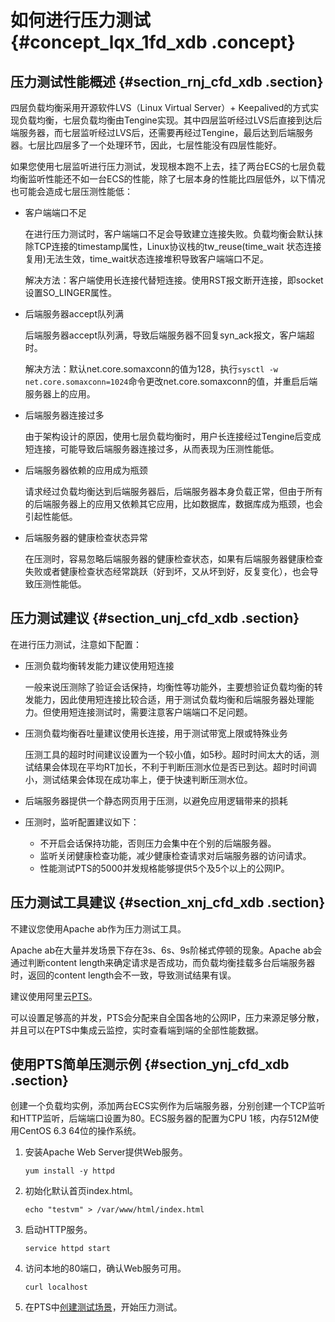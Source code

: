 # 如何进行压力测试 {#concept_lqx_1fd_xdb .concept}

## 压力测试性能概述 {#section_rnj_cfd_xdb .section}

四层负载均衡采用开源软件LVS（Linux Virtual Server）+ Keepalived的方式实现负载均衡，七层负载均衡由Tengine实现。其中四层监听经过LVS后直接到达后端服务器，而七层监听经过LVS后，还需要再经过Tengine，最后达到后端服务器。七层比四层多了一个处理环节，因此，七层性能没有四层性能好。

如果您使用七层监听进行压力测试，发现根本跑不上去，挂了两台ECS的七层负载均衡监听性能还不如一台ECS的性能，除了七层本身的性能比四层低外，以下情况也可能会造成七层压测性能低：

-   客户端端口不足

    在进行压力测试时，客户端端口不足会导致建立连接失败。负载均衡会默认抹除TCP连接的timestamp属性，Linux协议栈的tw\_reuse\(time\_wait 状态连接复用\)无法生效，time\_wait状态连接堆积导致客户端端口不足。

    解决方法：客户端使用长连接代替短连接。使用RST报文断开连接，即socket设置SO\_LINGER属性。

-   后端服务器accept队列满

    后端服务器accept队列满，导致后端服务器不回复syn\_ack报文，客户端超时。

    解决方法：默认net.core.somaxconn的值为128，执行`sysctl -w net.core.somaxconn=1024`命令更改net.core.somaxconn的值，并重启后端服务器上的应用。

-   后端服务器连接过多

    由于架构设计的原因，使用七层负载均衡时，用户长连接经过Tengine后变成短连接，可能导致后端服务器连接过多，从而表现为压测性能低。

-   后端服务器依赖的应用成为瓶颈

    请求经过负载均衡达到后端服务器后，后端服务器本身负载正常，但由于所有的后端服务器上的应用又依赖其它应用，比如数据库，数据库成为瓶颈，也会引起性能低。

-   后端服务器的健康检查状态异常

    在压测时，容易忽略后端服务器的健康检查状态，如果有后端服务器健康检查失败或者健康检查状态经常跳跃（好到坏，又从坏到好，反复变化），也会导致压测性能低。


## 压力测试建议 {#section_unj_cfd_xdb .section}

在进行压力测试，注意如下配置：

-   压测负载均衡转发能力建议使用短连接

    一般来说压测除了验证会话保持，均衡性等功能外，主要想验证负载均衡的转发能力，因此使用短连接比较合适，用于测试负载均衡和后端服务器处理能力。但使用短连接测试时，需要注意客户端端口不足问题。

-   压测负载均衡吞吐量建议使用长连接，用于测试带宽上限或特殊业务

    压测工具的超时时间建议设置为一个较小值，如5秒。超时时间太大的话，测试结果会体现在平均RT加长，不利于判断压测水位是否已到达。超时时间调小，测试结果会体现在成功率上，便于快速判断压测水位。

-   后端服务器提供一个静态网页用于压测，以避免应用逻辑带来的损耗
-   压测时，监听配置建议如下：
    -   不开启会话保持功能，否则压力会集中在个别的后端服务器。
    -   监听关闭健康检查功能，减少健康检查请求对后端服务器的访问请求。
    -   性能测试PTS的5000并发规格能够提供5个及5个以上的公网IP。

## 压力测试工具建议 {#section_xnj_cfd_xdb .section}

不建议您使用Apache ab作为压力测试工具。

Apache ab在大量并发场景下存在3s、6s、9s阶梯式停顿的现象。Apache ab会通过判断content length来确定请求是否成功，而负载均衡挂载多台后端服务器时，返回的content length会不一致，导致测试结果有误。

建议使用阿里云[PTS](https://www.alibabacloud.com/en?spm=5176.7946858.1280361.9.f6fc572dDmyxFF)。

可以设置足够高的并发，PTS会分配来自全国各地的公网IP，压力来源足够分散，并且可以在PTS中集成云监控，实时查看端到端的全部性能数据。

## 使用PTS简单压测示例 {#section_ynj_cfd_xdb .section}

创建一个负载均实例，添加两台ECS实例作为后端服务器，分别创建一个TCP监听和HTTP监听，后端端口设置为80。ECS服务器的配置为CPU 1核，内存512M使用CentOS 6.3 64位的操作系统。

1.  安装Apache Web Server提供Web服务。

    ```
    yum install -y httpd
    ```

2.  初始化默认首页index.html。

    ```
    echo "testvm" > /var/www/html/index.html
    ```

3.  启动HTTP服务。

    ```
    service httpd start
    ```

4.  访问本地的80端口，确认Web服务可用。

    ```
    curl localhost
    ```

5.  在PTS中[创建测试场景](https://help.aliyun.com/document_detail/70290.html)，开始压力测试。

